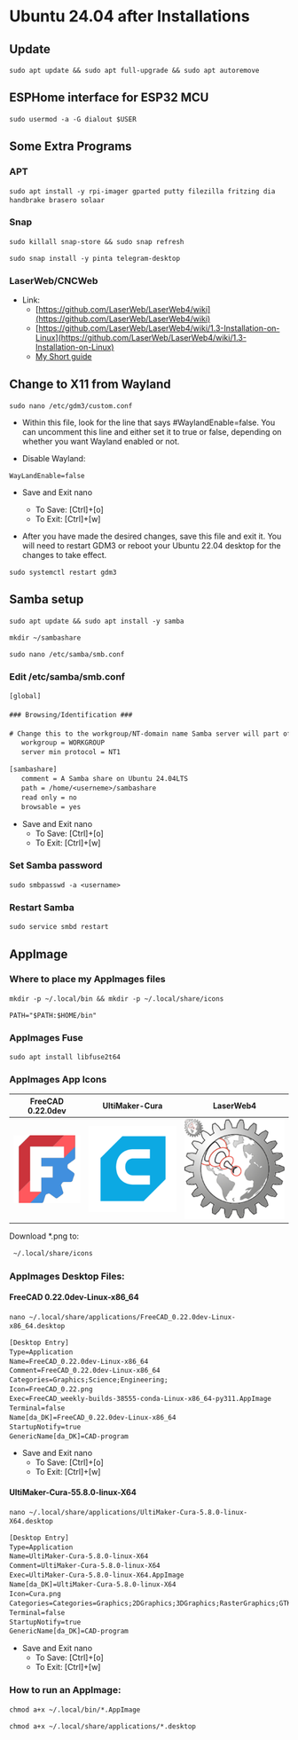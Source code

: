 # Ubuntu 24.04 after Installations

## Update

```code
sudo apt update && sudo apt full-upgrade && sudo apt autoremove
```

## ESPHome interface for ESP32 MCU

```code
sudo usermod -a -G dialout $USER
```

## Some Extra Programs

### APT

```code
sudo apt install -y rpi-imager gparted putty filezilla fritzing dia handbrake brasero solaar 
```

### Snap

```code
sudo killall snap-store && sudo snap refresh
```

```code
sudo snap install -y pinta telegram-desktop
```

### LaserWeb/CNCWeb

* Link:
  * [https://github.com/LaserWeb/LaserWeb4/wiki](https://github.com/LaserWeb/LaserWeb4/wiki)
  * [https://github.com/LaserWeb/LaserWeb4/wiki/1.3-Installation-on-Linux](https://github.com/LaserWeb/LaserWeb4/wiki/1.3-Installation-on-Linux)
  * [My Short guide](./LaserWeb-CNCWeb.md)

## Change to X11 from Wayland

```code
sudo nano /etc/gdm3/custom.conf
```

* Within this file, look for the line that says #WaylandEnable=false. You can uncomment this line and either set it to true or false, depending on whether you want Wayland enabled or not.  

* Disable Wayland:

```text
WayLandEnable=false
```

* Save and Exit nano
  * To Save: [Ctrl]+[o]
  * To Exit: [Ctrl]+[w]

* After you have made the desired changes, save this file and exit it. You will need to restart GDM3 or reboot your Ubuntu 22.04 desktop for the changes to take effect.

```code
sudo systemctl restart gdm3
```

## Samba setup

```code
sudo apt update && sudo apt install -y samba
```

```code
mkdir ~/sambashare
```

```code
sudo nano /etc/samba/smb.conf
```

###  Edit /etc/samba/smb.conf

```txt
[global]

### Browsing/Identification ###

# Change this to the workgroup/NT-domain name Samba server will part of
   workgroup = WORKGROUP
   server min protocol = NT1
```

```txt
[sambashare]
   comment = A Samba share on Ubuntu 24.04LTS
   path = /home/<userneme>/sambashare
   read only = no
   browsable = yes
```

* Save and Exit nano
  * To Save: [Ctrl]+[o]
  * To Exit: [Ctrl]+[w]

### Set Samba password

```code
sudo smbpasswd -a <username>
```

### Restart Samba

```code
sudo service smbd restart
```

## AppImage

### Where to place my AppImages files

```code
mkdir -p ~/.local/bin && mkdir -p ~/.local/share/icons
```

```code
PATH="$PATH:$HOME/bin"
```

### AppImages Fuse

```code
sudo apt install libfuse2t64
```

### AppImages App Icons

|FreeCAD 0.22.0dev|UltiMaker-Cura|LaserWeb4|
|:---:|:---:|:---:|
|![FreeCAD 0.22.0dev](./Images/FreeCAD_0.22.png)|![Cura](./Images/Cura.png)|![LaserWeb4](./Images/LaserWeb4.png)|

Download *.png to:

```txt
 ~/.local/share/icons
```

### AppImages Desktop Files:

#### FreeCAD 0.22.0dev-Linux-x86_64

```code
nano ~/.local/share/applications/FreeCAD_0.22.0dev-Linux-x86_64.desktop
```

```txt
[Desktop Entry]
Type=Application
Name=FreeCAD_0.22.0dev-Linux-x86_64
Comment=FreeCAD_0.22.0dev-Linux-x86_64
Categories=Graphics;Science;Engineering;
Icon=FreeCAD_0.22.png
Exec=FreeCAD_weekly-builds-38555-conda-Linux-x86_64-py311.AppImage
Terminal=false
Name[da_DK]=FreeCAD_0.22.0dev-Linux-x86_64
StartupNotify=true
GenericName[da_DK]=CAD-program
```

* Save and Exit nano
  * To Save: [Ctrl]+[o]
  * To Exit: [Ctrl]+[w]

#### UltiMaker-Cura-55.8.0-linux-X64

```code
nano ~/.local/share/applications/UltiMaker-Cura-5.8.0-linux-X64.desktop
```

```txt
[Desktop Entry]
Type=Application
Name=UltiMaker-Cura-5.8.0-linux-X64
Comment=UltiMaker-Cura-5.8.0-linux-X64
Exec=UltiMaker-Cura-5.8.0-linux-X64.AppImage
Name[da_DK]=UltiMaker-Cura-5.8.0-linux-X64
Icon=Cura.png
Categories=Categories=Graphics;2DGraphics;3DGraphics;RasterGraphics;GTK;
Terminal=false
StartupNotify=true
GenericName[da_DK]=CAD-program
```

* Save and Exit nano
  * To Save: [Ctrl]+[o]
  * To Exit: [Ctrl]+[w]

### How to run an AppImage:

```code
chmod a+x ~/.local/bin/*.AppImage
```

```code
chmod a+x ~/.local/share/applications/*.desktop
```